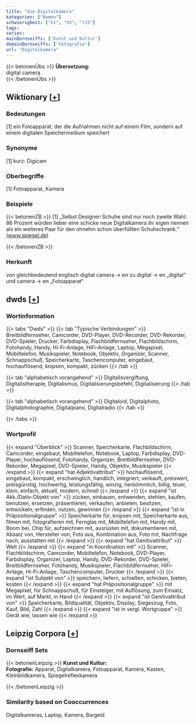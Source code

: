 ```yaml
---
title: "die Digitalkamera"
kategorien: ["Nomen"]
schwierigkeit: ["k1", "h3", "r15"]
tags:
series:
mainDornseiffs: ['Kunst und Kultur']
domainDornseiffs: ['Fotografie']
url: "Digitalkamera"
---
```


{{< betonenÜbs >}}
**Übersetzung:**  
digital camera  
{{< /betonenÜbs >}}

## Wiktionary [[+](https://de.wiktionary.org/wiki/Digitalkamera)]

### Bedeutungen
[1] ein Fotoapparat, der die Aufnahmen nicht auf einem Film, sondern auf einem digitalen Speichermedium speichert  

### Synonyme
[1] kurz: Digicam  

### Oberbegriffe
[1] Fotoapparat, Kamera  

### Beispiele
{{< betonenZB >}}
[1] „Selbst Designer-Schuhe sind nur noch zweite Wahl: 86 Prozent würden lieber eine schicke neue Digitalkamera ihr eigen nennen als ein weiteres Paar für den ohnehin schon überfüllten Schuhschrank.“ (www.spiegel.de)  

{{< /betonenZB >}}
### Herkunft
von gleichbedeutend englisch digital camera → en zu digital → en „digital“ und camera → en „Fotoapparat“  



## dwds [[+](https://www.dwds.de/wb/Digitalkamera)]

### Wortinformation
{{< tabs "Dwds" >}}
{{< tab "Typische Verbindungen" >}}
Breitbildfernseher, Camcorder, DVD-Player, DVD-Recorder, DVD-Rekorder, DVD-Spieler, Drucker, Farbdisplay, Flachbildfernseher, Flachbildschirm, Fotohandy, Handy, Hi-Fi-Anlage, HiFi-Anlage, Laptop, Megapixel, Mobiltelefon, Musikspieler, Notebook, Objektiv, Organizer, Scanner, Schnappschuß, Speicherkarte, Taschencomputer, eingebaut, hochauflösend, knipsen, kompakt, zücken
{{< /tab >}}

{{< tab "alphabetisch vorangehend" >}}
Digitalisvergiftung, Digitalistherapie, Digitalismus, Digitalisierungsbefehl, Digitalisierung
{{< /tab >}}

{{< tab "alphabetisch vorangehend" >}}
Digitaloid, Digitalphoto, Digitalphotographie, Digitalpiano, Digitalradio
{{< /tab >}}

{{< /tabs >}}

### Wortprofil
{{< expand "Überblick" >}} Scanner, Speicherkarte, Flachbildschirm, Camcorder, eingebaut, Mobiltelefon, Notebook, Laptop, Farbdisplay, DVD-Player, hochauflösend, Fotohandy, Organizer, Breitbildfernseher, DVD-Rekorder, Megapixel, DVD-Spieler, Handy, Objektiv, Musikspieler {{< /expand >}}
{{< expand "hat Adjektivattribut" >}} hochauflösend, eingebaut, kompakt, erschwinglich, handlich, integriert, verkauft, preiswert, preisgünstig, hochwertig, leistungsfähig, winzig, herkömmlich, billig, teuer, klein, einfach, aktuell, modern, schnell {{< /expand >}}
{{< expand "ist Akk./Dativ-Objekt von" >}} zücken, einbauen, entwenden, stehlen, kaufen, benutzen, ersetzen, präsentieren, verkaufen, anbieten, besitzen, entwickeln, erfinden, nutzen, gewinnen {{< /expand >}}
{{< expand "ist in Präpositionalgruppe" >}} Speicherkarte für, knipsen mit, Speicherkarte aus, filmen mit, fotografieren mit, Fernglas mit, Mobiltelefon mit, Handy mit, Boom bei, Chip für, aufzeichnen mit, ausrüsten mit, dokumentieren mit, Absatz von, Hersteller von, Foto aus, Kombination aus, Foto mit, Nachfrage nach, ausstatten mit {{< /expand >}}
{{< expand "hat Genitivattribut" >}} Welt {{< /expand >}}
{{< expand "in Koordination mit" >}} Scanner, Flachbildschirm, Camcorder, Mobiltelefon, Notebook, DVD-Player, Farbdisplay, Organizer, Laptop, Handy, DVD-Rekorder, DVD-Spieler, Breitbildfernseher, Fotohandy, Musikspieler, Flachbildfernseher, HiFi-Anlage, Hi-Fi-Anlage, Taschencomputer, Drucker {{< /expand >}}
{{< expand "ist Subjekt von" >}} speichern, liefern, schießen, schicken, bieten, kosten {{< /expand >}}
{{< expand "hat Präpositionalgruppe" >}} mit Megapixel, für Schnappschuß, für Einsteiger, mit Auflösung, zum Einsatz, im Wert, auf Markt, in Hand {{< /expand >}}
{{< expand "ist Genitivattribut von" >}} Speicherkarte, Bildqualität, Objektiv, Display, Siegeszug, Foto, Kauf, Bild, Zahl {{< /expand >}}
{{< expand "ist in vergl. Wortgruppe" >}} Gerät wie, lassen wie {{< /expand >}}

## Leipzig Corpora [[+](https://corpora.uni-leipzig.de/en/res?word=Digitalkamera&corpusId=deu_newscrawl-public_2018)]

### Dornseiff Sets
{{< betonenLeipzig >}}
**Kunst und Kultur:**  
**Fotografie:** Apparat, Digitalkamera, Fotoapparat, Kamera, Kasten, Kleinbildkamera, Spiegelreflexkamera  

{{< /betonenLeipzig >}}

### Similarity based on Cooccurrences
Digitalkameras, Laptop, Kamera, Bargeld

